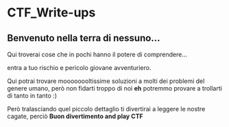 # CTF_Write-ups

## Benvenuto nella terra di nessuno...

Qui troverai cose che in pochi hanno il potere di comprendere...

entra a tuo rischio e pericolo giovane avventuriero.

Qui potrai trovare moooooooltissime soluzioni a molti dei problemi del genere umano, però non fidarti troppo di noi **eh** potremmo provare a trollarti di tanto in tanto :)

Però tralasciando quel piccolo dettaglio ti divertirai a leggere le nostre cagate, perciò **Buon divertimento and play CTF** 
